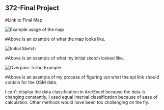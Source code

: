 ## 372-Final Project
#Link to Final Map

![Example usage of the map](https://github.com/thehellomartian/372-FinalProject/blob/3adc269eea1aa2347077a672859a714d1de2b5a6/MapExample.JPG "Example usage of the map")


#Above is an example of what the map looks like. 

![Initial Sketch](https://github.com/thehellomartian/372-FinalProject/blob/884a11d2ac37c8713f958af1875680bf48a16fe2/372-initialsketch.png "Initial Sketch")


#Above is an example of what my initial sketch looked like.

![Overpass Turbo Example](https://github.com/thehellomartian/372-FinalProject/blob/b6a02c0461075f8d4205d1732f768018893c9a32/372-dataExample.JPG "Overpass Turbo Example")

#Above is an example of my process of figuring out what the api link should contain for the OSM data. 

I can't display the data classification in Arc/Excel because the data is changing constantly, I used equal interval classification because of ease of calculation. Other methods would have been too challenging on the fly.
